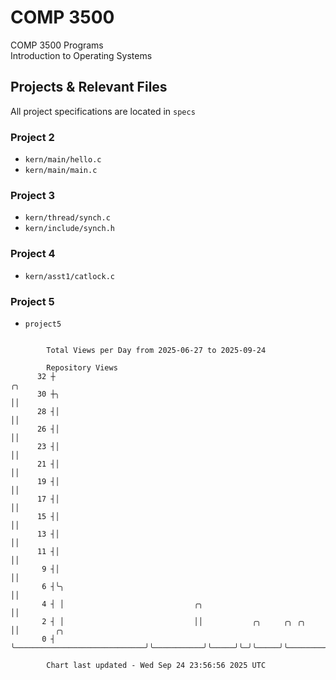 # COMP 3500
COMP 3500 Programs  
Introduction to Operating Systems  
## Projects & Relevant Files
All project specifications are located in `specs`
### Project 2
- `kern/main/hello.c`
- `kern/main/main.c`
### Project 3
- `kern/thread/synch.c`
- `kern/include/synch.h`
### Project 4
- `kern/asst1/catlock.c`
### Project 5
- `project5`

```

        Total Views per Day from 2025-06-27 to 2025-09-24

        Repository Views
      32 ┼                                                             ╭╮
      30 ┼╮                                                            ││
      28 ┤│                                                            ││
      26 ┤│                                                            ││
      23 ┤│                                                            ││
      21 ┤│                                                            ││
      19 ┤│                                                            ││
      17 ┤│                                                            ││
      15 ┤│                                                            ││
      13 ┤│                                                            ││
      11 ┤│                                                            ││
       9 ┤│                                                            ││
       6 ┤╰╮                                                           ││
       4 ┤ │                             ╭╮                            ││
       2 ┤ │                             ││           ╭╮     ╭╮ ╭╮     ││        ╭╮
       0 ┤ ╰─────────────────────────────╯╰───────────╯╰─────╯╰─╯╰─────╯╰────────╯╰────────────────

        Chart last updated - Wed Sep 24 23:56:56 2025 UTC
        
```
